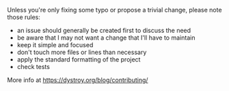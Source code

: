 Unless you're only fixing some typo or propose a trivial change, please note those rules:

- an issue should generally be created first to discuss the need
- be aware that I may not want a change that I'll have to maintain
- keep it simple and focused 
- don't touch more files or lines than necessary
- apply the standard formatting of the project
- check tests

More info at https://dystroy.org/blog/contributing/
